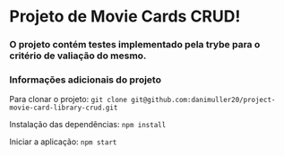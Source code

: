 # Projeto de Movie Cards CRUD!

### O projeto contém testes implementado pela trybe para o critério de valiação do mesmo.

### Informações adicionais do projeto

Para clonar o projeto: `git clone git@github.com:danimuller20/project-movie-card-library-crud.git`

Instalação das dependências: `npm install`

Iniciar a aplicação: `npm start`
